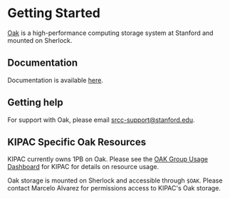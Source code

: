 # Getting Started

[Oak](https://uit.stanford.edu/service/oak-storage) is a high-performance computing storage system at Stanford and mounted on Sherlock.

## Documentation

Documentation is available [here](https://www.sherlock.stanford.edu/docs/storage/filesystems/#oak).

## Getting help

For support with Oak, please email srcc-support@stanford.edu.

## KIPAC Specific Oak Resources

KIPAC currently owns 1PB on Oak.
Please see the [OAK Group Usage Dashboard](https://srcc-lookout.stanford.edu/oak/o-kipac/?orgId=1&refresh=10m) for KIPAC for details on resource usage.

Oak storage is mounted on Sherlock and accessible through `$OAK`.
Please contact Marcelo Alvarez for permissions access to KIPAC's Oak storage.
